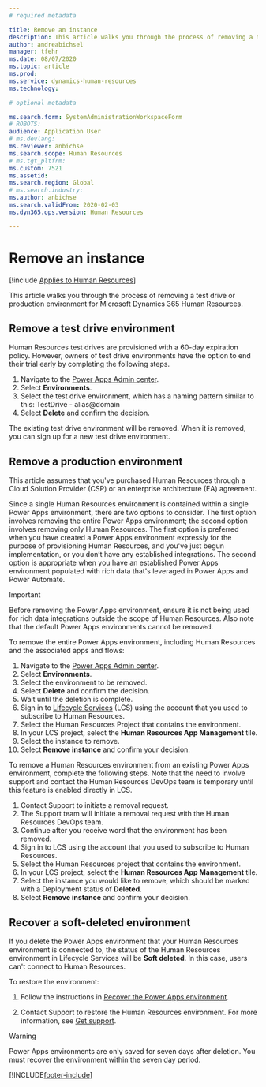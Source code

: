 ```yaml
---
# required metadata

title: Remove an instance
description: This article walks you through the process of removing a test drive or production environment for Microsoft Dynamics 365 Human Resources.
author: andreabichsel
manager: tfehr
ms.date: 08/07/2020
ms.topic: article
ms.prod: 
ms.service: dynamics-human-resources
ms.technology: 

# optional metadata

ms.search.form: SystemAdministrationWorkspaceForm
# ROBOTS: 
audience: Application User
# ms.devlang: 
ms.reviewer: anbichse
ms.search.scope: Human Resources
# ms.tgt_pltfrm: 
ms.custom: 7521
ms.assetid: 
ms.search.region: Global
# ms.search.industry: 
ms.author: anbichse
ms.search.validFrom: 2020-02-03
ms.dyn365.ops.version: Human Resources

---
```


# Remove an instance

[!include [Applies to Human Resources](../includes/applies-to-hr.md)]

This article walks you through the process of removing a test drive or production environment for Microsoft Dynamics 365 Human Resources.

## Remove a test drive environment

Human Resources test drives are provisioned with a 60-day expiration policy. However, owners of test drive environments have the option to end their trial early by completing the following steps. 

1. Navigate to the [Power Apps Admin center](https://admin.businessplatform.microsoft.com/).
2. Select **Environments**.
3. Select the test drive environment, which has a naming pattern similar to this: TestDrive - alias@domain
4. Select **Delete** and confirm the decision. 

The existing test drive environment will be removed. When it is removed, you can sign up for a new test drive environment. 

## Remove a production environment

This article assumes that you've purchased Human Resources through a Cloud Solution Provider (CSP) or an enterprise architecture (EA) agreement. 

Since a single Human Resources environment is contained within a single Power Apps environment, there are two options to consider. The first option involves removing the entire Power Apps environment; the second option involves removing only Human Resources. The first option is preferred when you have created a Power Apps environment expressly for the purpose of provisioning Human Resources, and you've just begun implementation, or you don’t have any established integrations. The second option is appropriate when you have an established Power Apps environment populated with rich data that's leveraged in Power Apps and Power Automate.

> [!Important]
> Before removing the Power Apps environment, ensure it is not being used for rich data integrations outside the scope of Human Resources. Also note that the default Power Apps environments cannot be removed. 

To remove the entire Power Apps environment, including Human Resources and the associated apps and flows:

1. Navigate to the [Power Apps Admin center](https://admin.businessplatform.microsoft.com/).
2. Select **Environments**.
3. Select the environment to be removed.
4. Select **Delete** and confirm the decision. 
5. Wait until the deletion is complete.
6. Sign in to [Lifecycle Services](https://lcs.dynamics.com/Logon/Index) (LCS) using the account that you used to subscribe to Human Resources. 
7. Select the Human Resources Project that contains the environment. 
8. In your LCS project, select the **Human Resources App Management** tile. 
9. Select the instance to remove. 
10. Select **Remove instance** and confirm your decision.  

To remove a Human Resources environment from an existing Power Apps environment, complete the following steps. Note that the need to involve support and contact the Human Resources DevOps team is temporary until this feature is enabled directly in LCS.

1. Contact Support to initiate a removal request.
2. The Support team will initiate a removal request with the Human Resources DevOps team. 
3. Continue after you receive word that the environment has been removed.
4. Sign in to LCS using the account that you used to subscribe to Human Resources. 
5. Select the Human Resources project that contains the environment. 
6. In your LCS project, select the **Human Resources App Management** tile. 
7. Select the instance you would like to remove, which should be marked with a Deployment status of **Deleted**.
8. Select **Remove instance** and confirm your decision. 

## Recover a soft-deleted environment

If you delete the Power Apps environment that your Human Resources environment is connected to, the status of the Human Resources environment in Lifecycle Services will be **Soft deleted**. In this case, users can't connect to Human Resources.

To restore the environment:

1. Follow the instructions in [Recover the Power Apps environment](/power-platform/admin/recover-environment.md).

2. Contact Support to restore the Human Resources environment. For more information, see [Get support](hr-admin-troubleshooting-support.md).

> [!Warning]
> Power Apps environments are only saved for seven days after deletion. You must recover the environment within the seven day period.


[!INCLUDE[footer-include](../includes/footer-banner.md)]